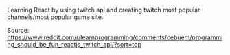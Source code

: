 Learning React by using twitch api and creating twitch most popular channels/most popular game site.



Source: https://www.reddit.com/r/learnprogramming/comments/cebuem/programming_should_be_fun_reactjs_twitch_api/?sort=top
